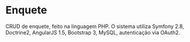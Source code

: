 # Enquete
CRUD de enquete, feito na linguagem PHP. O sistema utiliza Symfony 2.8, Doctrine2, AngularJS 1.5, Bootstrap 3, MySQL, autenticação via OAuth2.

